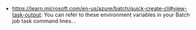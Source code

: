 - https://learn.microsoft.com/en-us/azure/batch/quick-create-cli#view-task-output: You can refer to these environment variables in your Batch job task command lines...
